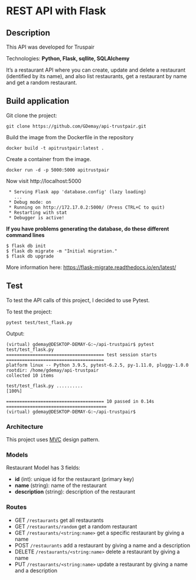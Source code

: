# REST API with Flask
## Description

This API was developed for Truspair

Technologies: **Python, Flask, sqllite, SQLAlchemy**

It’s a restaurant API where you can create, update and delete a restaurant (identified by its name), and also list restaurants, get a restaurant by name and get a random
restaurant. 

## Build application

Git clone the project: 

```
git clone https://github.com/GDemay/api-trustpair.git
```

Build the image from the Dockerfile in the repository
```
docker build -t apitrustpair:latest .
```

Create a container from the image.

```
docker run -d -p 5000:5000 apitrustpair
```

Now visit http://localhost:5000
```
 * Serving Flask app 'database.config' (lazy loading)
   ...
 * Debug mode: on
 * Running on http://172.17.0.2:5000/ (Press CTRL+C to quit)
 * Restarting with stat
 * Debugger is active!
```

**If you have problems generating the database, do these different command lines**

```
$ flask db init
$ flask db migrate -m "Initial migration."
$ flask db upgrade
```

More information here:
https://flask-migrate.readthedocs.io/en/latest/

## Test

To test the API calls of this project, I decided to use Pytest.

To test the project:

```
pytest test/test_flask.py 
```
Output:
```
(virtual) gdemay@DESKTOP-DEMAY-G:~/api-trustpair$ pytest test/test_flask.py 
===================================== test session starts =====================================
platform linux -- Python 3.9.5, pytest-6.2.5, py-1.11.0, pluggy-1.0.0
rootdir: /home/gdemay/api-trustpair
collected 10 items                                                                            

test/test_flask.py ..........                                                           [100%]

===================================== 10 passed in 0.14s ======================================
(virtual) gdemay@DESKTOP-DEMAY-G:~/api-trustpair$ 
```

### Architecture

This project uses [MVC](https://en.wikipedia.org/wiki/Model%E2%80%93view%E2%80%93controller) design pattern. 

### Models

Restaurant Model has 3 fields:

* **id** (int): unique id for the restaurant (primary key)
* **name** (string): name of the restaurant
* **description** (string): description of the restaurant

### Routes

* GET ```/restaurants``` get all restaurants
* GET ```/restaurants/random```  get a random restaurant
* GET ```/restaurants/<string:name>``` get a specific restaurant by giving a name
* POST ```/restaurants``` add a restaurant by giving a name and a description
* DELETE ```/restaurants/<string:name>``` delete a restaurant by giving a name
* PUT ```/restaurants/<string:name>``` update a restaurant by giving a name and a description
